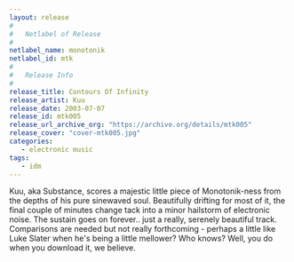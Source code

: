 ```yaml
---
layout: release
#
#   Netlabel of Release
#
netlabel_name: monotonik
netlabel_id: mtk
#
#   Release Info
#
release_title: Contours Of Infinity
release_artist: Kuu
release_date: 2003-07-07
release_id: mtk005
release_url_archive_org: "https://archive.org/details/mtk005"
release_cover: "cover-mtk005.jpg"
categories:
   - electronic music
tags:
   - idm
---
```

Kuu, aka Substance, scores a majestic little piece of Monotonik-ness from the depths of his pure sinewaved soul. Beautifully drifting for most of it, the final couple of minutes change tack into a minor hailstorm of electronic noise. The sustain goes on forever.. just a really, serenely beautiful track. Comparisons are needed but not really forthcoming - perhaps a little like Luke Slater when he's being a little mellower? Who knows? Well, you do when you download it, we believe.

